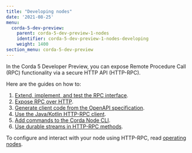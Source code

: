 ```yaml
---
title: "Developing nodes"
date: '2021-08-25'
menu:
  corda-5-dev-preview:
    parent: corda-5-dev-preview-1-nodes
    identifier: corda-5-dev-preview-1-nodes-developing
    weight: 1400
section_menu: corda-5-dev-preview
---
```


In the Corda 5 Developer Preview, you can expose Remote Procedure Call (RPC)
functionality via a secure HTTP API (HTTP-RPC).

Here are the guides on how to:
1. [Extend, implement, and test the RPC interface](extending-rpc.md).
2. [Expose RPC over HTTP](expose-rpc/expose-rpc-homepage.md).
3. [Generate client code from the OpenAPI specification](generate-code/generate-code.md).
4. [Use the Java/Kotlin HTTP-RPC client](http-rpc-client.md).
5. [Add commands to the Corda Node CLI](new-commands.md).
6. [Use durable streams in HTTP-RPC methods](durable-streams/durable-streams-homepage.md).

To configure and interact with your node using HTTP-RPC, read [operating nodes](../operating/operating-nodes-homepage.md).
